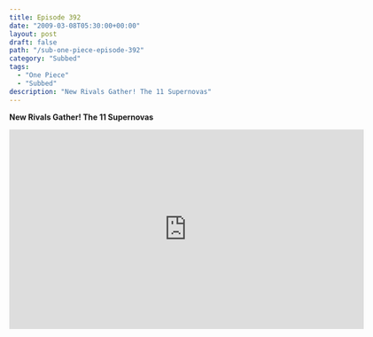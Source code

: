 ```yaml
---
title: Episode 392
date: "2009-03-08T05:30:00+00:00"
layout: post
draft: false
path: "/sub-one-piece-episode-392"
category: "Subbed"
tags:
  - "One Piece"
  - "Subbed"
description: "New Rivals Gather! The 11 Supernovas"
---
```


**New Rivals Gather! The 11 Supernovas**

<iframe width="640" height="360" src="https://www.rapidvideo.com/e/FXV102E6IC" frameborder="0" marginwidth=0 marginheight=0 scrolling=no allowfullscreen></iframe>

